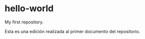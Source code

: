 # hello-world
My first repository.

Esta es una edición realizada al primer documento del repositorio.
